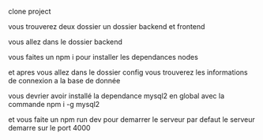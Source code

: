 clone project 

vous trouverez deux dossier un dossier backend et frontend

vous allez dans le dossier backend 

vous faites un npm i pour installer les dependances nodes

et apres vous allez dans le dossier config vous trouverez les informations de connexion a la base de donnée

vous devrier avoir installé la dependance mysql2 en global avec la commande npm i -g mysql2

et vous faite un npm run dev pour demarrer le serveur par defaut le serveur demarre sur le port 4000
